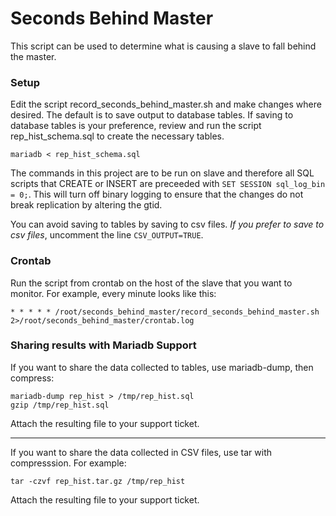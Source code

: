 # Seconds Behind Master

This script can be used to determine what is causing a slave to fall behind the master. 

### Setup 
Edit the script record_seconds_behind_master.sh and make changes where desired. 
The default is to save output to database tables. If saving to database tables is your preference, review and run the script rep_hist_schema.sql to create the necessary tables.
```
mariadb < rep_hist_schema.sql
```

The commands in this project are to be run on slave and therefore all SQL scripts that CREATE or INSERT are preceeded with `SET SESSION sql_log_bin = 0;`. This will turn off binary logging to ensure that the changes do not break replication by altering the gtid. 

You can avoid saving to tables by saving to csv files. _If you prefer to save to csv files_, uncomment the line `CSV_OUTPUT=TRUE`.

### Crontab
Run the script from crontab on the host of the slave that you want to monitor. For example, every minute looks like this:
```
* * * * * /root/seconds_behind_master/record_seconds_behind_master.sh 2>/root/seconds_behind_master/crontab.log
```

### Sharing results with Mariadb Support

If you want to share the data collected to tables, use mariadb-dump, then compress:
```
mariadb-dump rep_hist > /tmp/rep_hist.sql
gzip /tmp/rep_hist.sql
```
Attach the resulting file to your support ticket.

---

If you want to share the data collected in CSV files, use tar with compresssion. For example:
```
tar -czvf rep_hist.tar.gz /tmp/rep_hist
```
Attach the resulting file to your support ticket.
